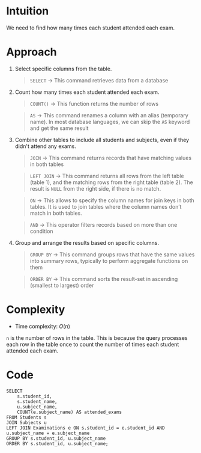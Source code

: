 # Intuition
<!-- Describe your first thoughts on how to solve this problem. -->
We need to find how many times each student attended each exam.

# Approach
<!-- Describe your approach to solving the problem. -->


1. Select specific columns from the table.

    > `SELECT` → This command retrieves data from a database

2. Count how many times each student attended each exam.

    > `COUNT()` → This function returns the number of rows

    > `AS` → This command renames a column with an alias (temporary name). In most database languages, we can skip the `AS` keyword and get the same result

3. Combine other tables to include all students and subjects, even if they didn't attend any exams.

    > `JOIN` → This command returns records that have matching values in both tables

    > `LEFT JOIN` → This command returns all rows from the left table (table 1), and the matching rows from the right table (table 2). The result is `NULL` from the right side, if there is no match.

    > `ON` → This allows to specify the column names for join keys in both tables. It is used to join tables where the column names don’t match in both tables.

    > `AND` → This operator filters records based on more than one condition

4. Group and arrange the results based on specific columns.

    > `GROUP BY` → This command groups rows that have the same values into summary rows, typically to perform aggregate functions on them

    > `ORDER BY` → This command sorts the result-set in ascending (smallest to largest) order

# Complexity
- Time complexity: $O(n)$
<!-- Add your time complexity here, e.g. $$O(n)$$ -->
`n` is the number of rows in the table. This is because the query processes each row in the table once to count the number of times each student attended each exam.

# Code
```
SELECT 
    s.student_id, 
    s.student_name, 
    u.subject_name, 
    COUNT(e.subject_name) AS attended_exams
FROM Students s
JOIN Subjects u
LEFT JOIN Examinations e ON s.student_id = e.student_id AND u.subject_name = e.subject_name
GROUP BY s.student_id, u.subject_name
ORDER BY s.student_id, u.subject_name;
```
